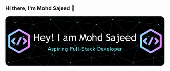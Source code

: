 ### Hi there, I'm Mohd Sajeed  👋
<picture>
 <source media="(prefers-color-scheme: dark)" srcset=https://github.com/mohd-sajeed/mohd-Sajeed/blob/master/github-header-image.png>
 <img alt=Aspiring Full-Stack Developer src=https://github.com/mohd-sajeed/mohd-Sajeed/blob/master/github-header-image.png>
</picture>



<!--
**mohd-sajeed/mohd-Sajeed** is a ✨ _special_ ✨ repository because its `README.md` (this file) appears on your GitHub profile.

Here are some ideas to get you started:

- 🔭 I’m currently working on ...
- 🌱 I’m currently learning ...
- 👯 I’m looking to collaborate on ...
- 🤔 I’m looking for help with ...
- 💬 Ask me about ...
- 📫 How to reach me: ...
- 😄 Pronouns: ...
- ⚡ Fun fact: ...
-->
